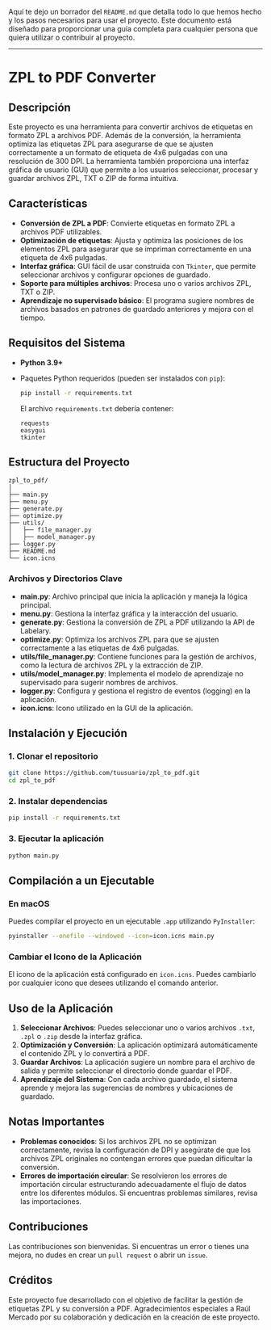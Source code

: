 Aquí te dejo un borrador del `README.md` que detalla todo lo que hemos hecho y los pasos necesarios para usar el proyecto. Este documento está diseñado para proporcionar una guía completa para cualquier persona que quiera utilizar o contribuir al proyecto.

---

# ZPL to PDF Converter

## Descripción

Este proyecto es una herramienta para convertir archivos de etiquetas en formato ZPL a archivos PDF. Además de la conversión, la herramienta optimiza las etiquetas ZPL para asegurarse de que se ajusten correctamente a un formato de etiqueta de 4x6 pulgadas con una resolución de 300 DPI. La herramienta también proporciona una interfaz gráfica de usuario (GUI) que permite a los usuarios seleccionar, procesar y guardar archivos ZPL, TXT o ZIP de forma intuitiva.

## Características

- **Conversión de ZPL a PDF**: Convierte etiquetas en formato ZPL a archivos PDF utilizables.
- **Optimización de etiquetas**: Ajusta y optimiza las posiciones de los elementos ZPL para asegurar que se impriman correctamente en una etiqueta de 4x6 pulgadas.
- **Interfaz gráfica**: GUI fácil de usar construida con `Tkinter`, que permite seleccionar archivos y configurar opciones de guardado.
- **Soporte para múltiples archivos**: Procesa uno o varios archivos ZPL, TXT o ZIP.
- **Aprendizaje no supervisado básico**: El programa sugiere nombres de archivos basados en patrones de guardado anteriores y mejora con el tiempo.

## Requisitos del Sistema

- **Python 3.9+**
- Paquetes Python requeridos (pueden ser instalados con `pip`):

  ```sh
  pip install -r requirements.txt
  ```

  El archivo `requirements.txt` debería contener:

  ```
  requests
  easygui
  tkinter
  ```

## Estructura del Proyecto

```
zpl_to_pdf/
│
├── main.py
├── menu.py
├── generate.py
├── optimize.py
├── utils/
│   ├── file_manager.py
│   ├── model_manager.py
├── logger.py
├── README.md
└── icon.icns
```

### Archivos y Directorios Clave

- **main.py**: Archivo principal que inicia la aplicación y maneja la lógica principal.
- **menu.py**: Gestiona la interfaz gráfica y la interacción del usuario.
- **generate.py**: Gestiona la conversión de ZPL a PDF utilizando la API de Labelary.
- **optimize.py**: Optimiza los archivos ZPL para que se ajusten correctamente a las etiquetas de 4x6 pulgadas.
- **utils/file_manager.py**: Contiene funciones para la gestión de archivos, como la lectura de archivos ZPL y la extracción de ZIP.
- **utils/model_manager.py**: Implementa el modelo de aprendizaje no supervisado para sugerir nombres de archivos.
- **logger.py**: Configura y gestiona el registro de eventos (logging) en la aplicación.
- **icon.icns**: Icono utilizado en la GUI de la aplicación.

## Instalación y Ejecución

### 1. Clonar el repositorio

```sh
git clone https://github.com/tuusuario/zpl_to_pdf.git
cd zpl_to_pdf
```

### 2. Instalar dependencias

```sh
pip install -r requirements.txt
```

### 3. Ejecutar la aplicación

```sh
python main.py
```

## Compilación a un Ejecutable

### En macOS

Puedes compilar el proyecto en un ejecutable `.app` utilizando `PyInstaller`:

```sh
pyinstaller --onefile --windowed --icon=icon.icns main.py
```

### Cambiar el Icono de la Aplicación

El icono de la aplicación está configurado en `icon.icns`. Puedes cambiarlo por cualquier icono que desees utilizando el comando anterior.

## Uso de la Aplicación

1. **Seleccionar Archivos**: Puedes seleccionar uno o varios archivos `.txt`, `.zpl` o `.zip` desde la interfaz gráfica.
2. **Optimización y Conversión**: La aplicación optimizará automáticamente el contenido ZPL y lo convertirá a PDF.
3. **Guardar Archivos**: La aplicación sugiere un nombre para el archivo de salida y permite seleccionar el directorio donde guardar el PDF.
4. **Aprendizaje del Sistema**: Con cada archivo guardado, el sistema aprende y mejora las sugerencias de nombres y ubicaciones de guardado.

## Notas Importantes

- **Problemas conocidos**: Si los archivos ZPL no se optimizan correctamente, revisa la configuración de DPI y asegúrate de que los archivos ZPL originales no contengan errores que puedan dificultar la conversión.
- **Errores de importación circular**: Se resolvieron los errores de importación circular estructurando adecuadamente el flujo de datos entre los diferentes módulos. Si encuentras problemas similares, revisa las importaciones.

## Contribuciones

Las contribuciones son bienvenidas. Si encuentras un error o tienes una mejora, no dudes en crear un `pull request` o abrir un `issue`.

## Créditos

Este proyecto fue desarrollado con el objetivo de facilitar la gestión de etiquetas ZPL y su conversión a PDF. Agradecimientos especiales a Raúl Mercado por su colaboración y dedicación en la creación de este proyecto.
